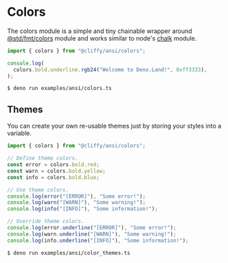 # Colors

The colors module is a simple and tiny chainable wrapper around
[@std/fmt/colors](https://jsr.io/@std/fmt@1.0.3/doc/colors) module and works
similar to node's [chalk](https://github.com/chalk/chalk) module.

```typescript
import { colors } from "@cliffy/ansi/colors";

console.log(
  colors.bold.underline.rgb24("Welcome to Deno.Land!", 0xff3333),
);
```

```console
$ deno run examples/ansi/colors.ts
```

## Themes

You can create your own re-usable themes just by storing your styles into a
variable.

```typescript
import { colors } from "@cliffy/ansi/colors";

// Define theme colors.
const error = colors.bold.red;
const warn = colors.bold.yellow;
const info = colors.bold.blue;

// Use theme colors.
console.log(error("[ERROR]"), "Some error!");
console.log(warn("[WARN]"), "Some warning!");
console.log(info("[INFO]"), "Some information!");

// Override theme colors.
console.log(error.underline("[ERROR]"), "Some error!");
console.log(warn.underline("[WARN]"), "Some warning!");
console.log(info.underline("[INFO]"), "Some information!");
```

```console
$ deno run examples/ansi/color_themes.ts
```
